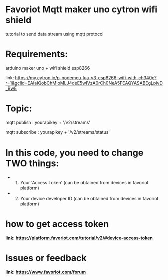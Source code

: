 # Favoriot Mqtt maker uno cytron wifi shield
tutorial to send data stream using mqtt protocol

# Requirements: 
  arduino maker uno + wifi shield esp8266
  
  link: https://my.cytron.io/p-nodemcu-lua-v3-esp8266-wifi-with-ch340c?r=1&gclid=EAIaIQobChMIoMLJ4deE5wIVzA0rCh0NeA5FEAQYASABEgLpivD_BwE
  
# Topic:
mqtt publish : yourapikey + '/v2/streams'

mqtt subscribe : yourapikey + '/v2/streams/status'
  
# In this code, you need to change TWO things:
 *    1. Your 'Access Token' (can be obtained from devices in favoriot platform)
 *    2. Your device developer ID (can be obtained from devices in favoriot platform)
 
 # how to get access token
 **link: https://platform.favoriot.com/tutorial/v2/#device-access-token**
 
 # Issues or feedback
 **link: https://www.favoriot.com/forum**
